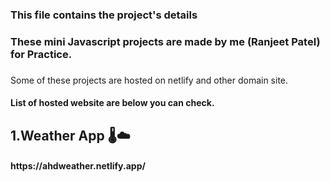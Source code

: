 <h3> This file contains the project's details </h3> 
<h3> These mini Javascript projects are made by me (Ranjeet Patel) for Practice. </h3>
<h3> </h3>Some of these projects are hosted on netlify and other domain site.</h3>
 
<h4> List of hosted website are below you can check.</h4>

<h2>1.Weather App 🌡️☁️</h2>
<h4> <a> https://ahdweather.netlify.app/</a></h4>

  
